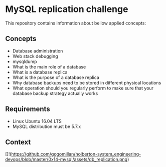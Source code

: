 # MySQL replication challenge
This repository contains information about bellow applied concepts:

## Concepts
- Database administration
- Web stack debugging
- mysqldump
- What is the main role of a database
- What is a database replica
- What is the purpose of a database replica
- Why database backups need to be stored in different physical locations
- What operation should you regularly perform to make sure that your database backup strategy actually works

## Requirements
- Linux Ubuntu 16.04 LTS
- MySQL distribution must be 5.7.x

## Context
[]!(https://github.com/gogomillan/holberton-system_engineering-devops/blob/master/0x14-mysql/assets/db_replication.png)
